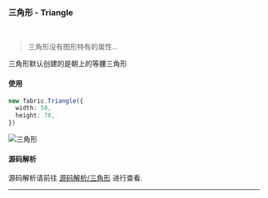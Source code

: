### 三角形 - Triangle
<br/>

> 三角形没有图形特有的属性...

三角形默认创建的是朝上的等腰三角形

#### 使用

```typescript
new fabric.Triangle({
  width: 50,
  height: 70,
})
```

<Image src="https://s2.loli.net/2022/11/30/r63nBQydPutb4GF.png" title="三角形"></Image>

#### 源码解析

源码解析请前往 [源码解析/三角形](/fabric/source/triangle.md) 进行查看.

---
